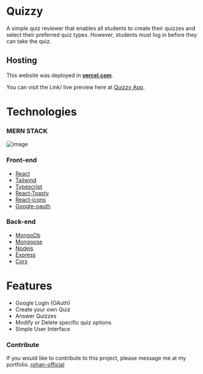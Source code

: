 # Quizzy
A simple quiz reviewer that enables all students to create their quizzes and select their preferred quiz types. However, students must log in before they can take the quiz.
## Hosting
This website was deployed in [**vercel.com**](https://vercel.com/).

You can visit the Link/ live preview here at [Quizzy App](https://quizzy-beige.vercel.app/).

# Technologies
### MERN STACK
![image](https://mlevoeuxkg44.i.optimole.com/w:768/h:384/q:mauto/f:avif/https://binaryinformatics.com/wp-content/uploads/2022/09/MERN-Stack-Development-and-Consulting-Services.jpg)
  ### Front-end
   - [React](https://react.dev/)
   - [Tailwind](https://tailwindcss.com/)
   - [Typescript](https://www.typescriptlang.org/)
   - [React-Toasty](https://www.npmjs.com/package/react-toastify)
   - [React-icons](https://react-icons.github.io/react-icons/)
   - [Google-oauth](https://www.npmjs.com/package/@react-oauth/google)
  ### Back-end
   - [MongoDb](https://www.mongodb.com/)
   - [Mongoose](https://mongoosejs.com/docs/)
   - [Nodejs](https://nodejs.org/en)
   - [Express](https://expressjs.com/)
   - [Cors](https://www.npmjs.com/package/cors)
# Features
 - Google Login (OAuth)
 - Create your own Quiz
 - Answer Quizzes
 - Modify or Delete specific quiz options
 - Simple User Interface

### Contribute
If you would like to contribute to this project, please message me at my portfolio. [rohan-official](https://rohan-official.vercel.app/contact)
